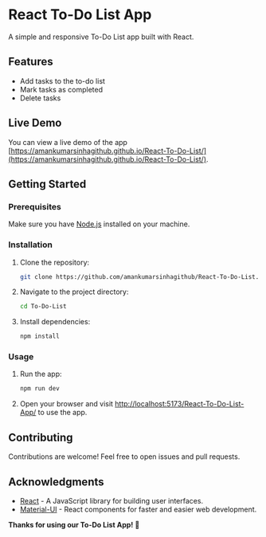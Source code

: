 # React To-Do List App

A simple and responsive To-Do List app built with React.

## Features

- Add tasks to the to-do list
- Mark tasks as completed
- Delete tasks

## Live Demo

You can view a live demo of the app [https://amankumarsinhagithub.github.io/React-To-Do-List/](https://amankumarsinhagithub.github.io/React-To-Do-List/).

## Getting Started

### Prerequisites

Make sure you have [Node.js](https://nodejs.org/) installed on your machine.

### Installation

1. Clone the repository:

   ```bash
   git clone https://github.com/amankumarsinhagithub/React-To-Do-List.git
   ```

2. Navigate to the project directory:

   ```bash
   cd To-Do-List
   ```

3. Install dependencies:

   ```bash
   npm install
   ```

### Usage

1. Run the app:

   ```bash
   npm run dev
   ```

2. Open your browser and visit [http://localhost:5173/React-To-Do-List-App/](http://localhost:5173/React-To-Do-List-App/) to use the app.

## Contributing

Contributions are welcome! Feel free to open issues and pull requests.

## Acknowledgments

- [React](https://react.dev/) - A JavaScript library for building user interfaces.
- [Material-UI](https://mui.com/) - React components for faster and easier web development.


**Thanks for using our To-Do List App! 💖**
